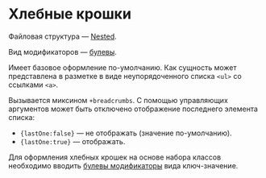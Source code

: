 # Хлебные крошки

Файловая структура —  [Nested](https://ru.bem.info/methodology/filestructure/#nested).

Вид модификаторов —  [булевы](https://ru.bem.info/methodology/naming-convention/#%D0%98%D0%BC%D1%8F-%D0%BC%D0%BE%D0%B4%D0%B8%D1%84%D0%B8%D0%BA%D0%B0%D1%82%D0%BE%D1%80%D0%B0).

Имеет базовое оформление по-умолчанию. Как сущность может представлена в разметке в виде неупорядоченного списка `<ul>` со ссылками `<a>`.

Вызывается миксином `+breadcrumbs`. С помощью управляющих аргументов может быть отключено отображение последнего элемента списка:

* `{lastOne:false}` — не отображать (значение по-умолчанию).
* `{lastOne:true}` — отображать.

Для оформления хлебных крошек на основе набора классов необходимо вводить [булевы модификаторы](https://ru.bem.info/methodology/naming-convention/#%D0%98%D0%BC%D1%8F-%D0%BC%D0%BE%D0%B4%D0%B8%D1%84%D0%B8%D0%BA%D0%B0%D1%82%D0%BE%D1%80%D0%B0) вида ключ-значение.
